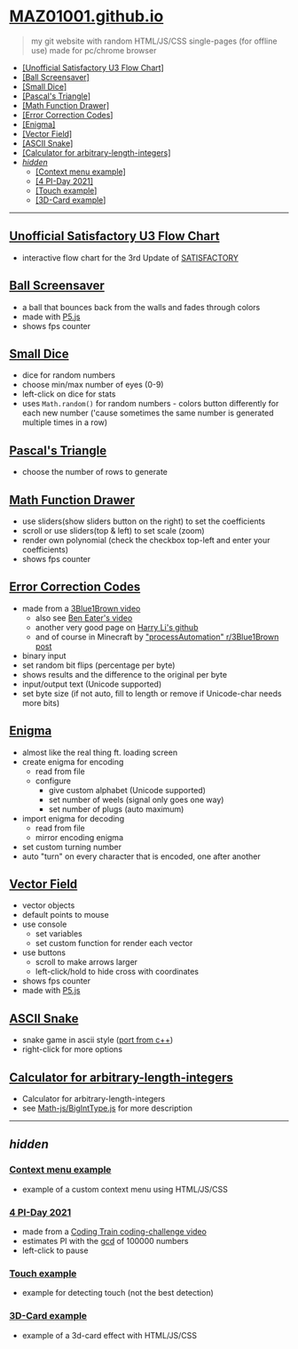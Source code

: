 # [MAZ01001.github.io](https://maz01001.github.io/)

> my git website with random HTML/JS/CSS single-pages (for offline use)
> made for pc/chrome browser

+ [[Unofficial Satisfactory U3 Flow Chart]](#unofficial-satisfactory-u3-flow-chart)
+ [[Ball Screensaver]](#ball-screensaver)
+ [[Small Dice]](#small-dice)
+ [[Pascal's Triangle]](#pascals-triangle)
+ [[Math Function Drawer]](#math-function-drawer)
+ [[Error Correction Codes]](#error-correction-codes)
+ [[Enigma]](#enigma)
+ [[Vector Field]](#vector-field)
+ [[ASCII Snake]](#ascii-snake)
+ [[Calculator for arbitrary-length-integers]](#Calculator-for-arbitrary-length-integers)
+ [_hidden_](#hidden)
  + [[Context menu example]](#context-menu-example)
  + [[4 PI-Day 2021]](#4-pi-day-2021)
  + [[Touch example]](#touch-example)
  + [[3D-Card example]](#3d-card-example)

----

## [Unofficial Satisfactory U3 Flow Chart](./site/flowchart/index.html)

+ interactive flow chart for the 3rd Update of [SATISFACTORY](https://www.satisfactorygame.com/)

## [Ball Screensaver](./site/canvas%20ball.html)

+ a ball that bounces back from the walls and fades through colors
+ made with [P5.js](https://p5js.org/)
+ shows fps counter

## [Small Dice](./site/dice.html)

+ dice for random numbers
+ choose min/max number of eyes (0-9)
+ left-click on dice for stats
+ uses `Math.random()` for random numbers - colors button differently for each new number ('cause sometimes the same number is generated multiple times in a row)

## [Pascal's Triangle](./site/pascal's%20triangle.html)

+ choose the number of rows to generate

## [Math Function Drawer](./site/math%20function%20drawer.html)

+ use sliders(show sliders button on the right) to set the coefficients
+ scroll or use sliders(top & left) to set scale (zoom)
+ render own polynomial (check the checkbox top-left and enter your coefficients)
+ shows fps counter

## [Error Correction Codes](./site/code%20error%20correction.html)

+ made from a [3Blue1Brown video](https://youtu.be/X8jsijhllIA)
  + also see [Ben Eater's video](https://youtu.be/h0jloehRKas)
  + another very good page on [Harry Li's github](https://harryli0088.github.io/hamming-code/)
  + and of course in Minecraft by ["processAutomation" r/3Blue1Brown post](https://www.reddit.com/r/3Blue1Brown/comments/iochkl/)
+ binary input
+ set random bit flips (percentage per byte)
+ shows results and the difference to the original per byte
+ input/output text (Unicode supported)
+ set byte size (if not auto, fill to length or remove if Unicode-char needs more bits)

## [Enigma](./site/enigma.html)

+ almost like the real thing ft. loading screen
+ create enigma for encoding
  + read from file
  + configure
    + give custom alphabet (Unicode supported)
    + set number of weels (signal only goes one way)
    + set number of plugs (auto maximum)
+ import enigma for decoding
  + read from file
  + mirror encoding enigma
+ set custom turning number
+ auto "turn" on every character that is encoded, one after another

## [Vector Field](./site/vector_field.html)

+ vector objects
+ default points to mouse
+ use console
  + set variables
  + set custom function for render each vector
+ use buttons
  + scroll to make arrows larger
  + left-click/hold to hide cross with coordinates
+ shows fps counter
+ made with [P5.js](https://p5js.org/)

## [ASCII Snake](./site/snake.html)

+ snake game in ascii style ([port from c++](https://github.com/MAZ01001/other-projects#snake_cmd-gamecpp))
+ right-click for more options

## [Calculator for arbitrary-length-integers](./site/BigIntType_calc.html)

+ Calculator for arbitrary-length-integers
+ see [Math-js/BigIntType.js](https://github.com/MAZ01001/Math-Js#biginttypejs) for more description

----

## _hidden_

### [Context menu example](./site/context%20menu%20example.html)

+ example of a custom context menu using HTML/JS/CSS

### [4 PI-Day 2021](./site/pi-day_2021.html)

+ made from a [Coding Train coding-challenge video](https://youtu.be/EvS_a921dBo)
+ estimates PI with the [gcd](https://en.wikipedia.org/wiki/Greatest_common_divisor) of 100000 numbers
+ left-click to pause

### [Touch example](./site/touch%20example.html)

+ example for detecting touch (not the best detection)

### [3D-Card example](./site/3d-card%20example.html)

+ example of a 3d-card effect with HTML/JS/CSS
